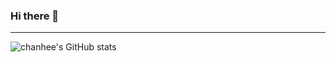 ### Hi there 👋

<!--[![Hits](https://hits.seeyoufarm.com/api/count/incr/badge.svg?url=https://github.com/chanhl22%2Fgjbae1212%2Fhit-counter&title=VISIT)](https://github.com/chanhl22)&nbsp;
[![Solved.ac
프로필](http://mazassumnida.wtf/api/mini/generate_badge?boj=lch9502)](https://solved.ac/lch9502)  
<img src="https://img.shields.io/badge/Java-007396?style=flat-square&logo=Java&logoColor=white"/></a>&nbsp;
<img src="https://img.shields.io/badge/Spring-6DB33F?style=flat-square&logo=Spring&logoColor=white"/></a>&nbsp; 
<img src="https://img.shields.io/badge/Spring Boot-6DB33F?style=flat-square&logo=Spring Boot&logoColor=white"/></a>&nbsp; 
<img src="https://img.shields.io/badge/42Seoul-000000?style=flat-square&logo=42&logoColor=white"/></a>&nbsp;
<img src="https://img.shields.io/badge/Javascript-000000?style=flat-square&logo=Javascript&logoColor=white"/></a>&nbsp;
-->
___
  
  
![chanhee's GitHub stats](https://github-readme-stats.vercel.app/api?username=chanhl22&show_icons=true&theme=radical)


<br/>

<!--[![Solved.ac
프로필](http://mazassumnida.wtf/api/pastel/generate_badge?boj=lch9502)](https://solved.ac/lch9502)-->


<!--
**chanhl22/chanhl22** is a ✨ _special_ ✨ repository because its `README.md` (this file) appears on your GitHub profile.

Here are some ideas to get you started:
                
- 🔭 I’m currently working on ...
- 🌱 I’m currently learning ...
- 👯 I’m looking to collaborate on ...
- 🤔 I’m looking for help with ...
- 💬 Ask me about ...
- 📫 How to reach me: ...
- 😄 Pronouns: ...
- ⚡ Fun fact: ...
-->
